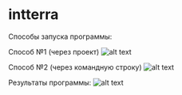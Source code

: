 # intterra
Способы запуска программы:

Способ №1 (через проект)
![alt text](https://sun9-9.userapi.com/M8u7Ce51QO5N3pcRczzWMWuiTj8ZR7vVVH2jpw/sOZg1hXokx0.jpg)

Способ №2 (через командную строку)
![alt text](https://sun9-6.userapi.com/Z83XPvDkyDm-pLiddoeV1_959rbAAJbCkQ2bPw/e6cd6yJs4Fo.jpg)

Результаты программы:
![alt text](https://sun9-36.userapi.com/GzGkb48tcfyBn9Uxt6M0FfcbPJlBf2_2AYM8Vw/F_RzR3N61Hc.jpg)
